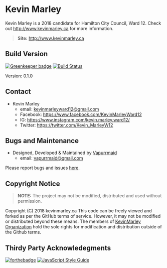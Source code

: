 # Kevin Marley
Kevin Marley is a 2018 candidate for Hamilton City Council, Ward 12. Check out http://www.kevinmarley.ca for more information.

>  **Site:** http://www.kevinmarley.ca

## Build Version
[![Greenkeeper badge](https://badges.greenkeeper.io/KevinMarley/KevinMarley.github.io.svg)](https://greenkeeper.io/)
[![Build Status](https://travis-ci.com/KevinMarley/KevinMarley.github.io.svg?branch=dev)](https://travis-ci.com/KevinMarley/KevinMarley.github.io)

Version: 0.1.0

## Contact
- Kevin Marley
    + email: kevinmarleyward12@gmail.com
    + Facebook: https://www.facebook.com/KevinMarleyWard12
    + IG: https://www.instagram.com/kevin.marley.ward12/
    + Twitter: https://twitter.com/Kevin_MarleyW12

## Bugs and Maintenance
- Designed, Developed & Maintained by [Vapurrmaid](https://github.com/vapurrmaid)
    + email: vapurrmaid@gmail.com

Please report bugs and issues [here](https://github.com/KevinMarley/KevinMarley.github.io/issues).

## Copyright Notice

> **NOTE:** The project may not be modified, distributed and used without permission.

Copyright (C) 2018 kevinmarley.ca
This code can be freely viewed and forked as per the GitHub terms of service. However, it may not be modified or distributed beyond these means. The members of [KevinMarley Organization](https://github.com/KevinMarley) hold the sole rights for modification and distribution outside of the Github terms.

## Thirdy Party Acknowledegments
[![forthebadge](https://forthebadge.com/images/badges/made-with-vue.svg)](https://forthebadge.com)
[![JavaScript Style Guide](https://cdn.rawgit.com/standard/standard/master/badge.svg)](https://github.com/standard/standard)




